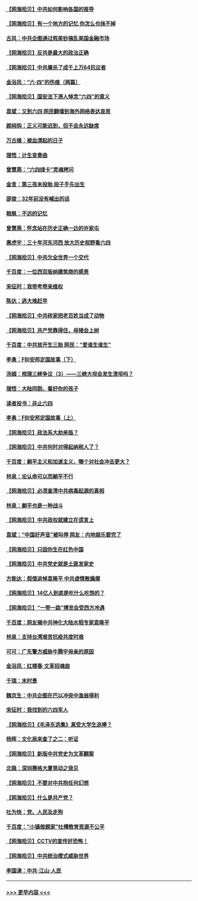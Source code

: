 #### [【网海拾贝】中共如何影响各国的报导](../pages/nsc993/n13012599.md?t=06110554) 
#### [【网海拾贝】有一个地方的记忆 你怎么也抹不掉](../pages/nsc993/n13009802.md?t=06110554) 
#### [古风：中共企图通过假美钞搞乱美国金融市场](../pages/nsc993/n13009626.md?t=06110554) 
#### [【网海拾贝】反共是最大的政治正确](../pages/nsc993/n13007051.md?t=06110554) 
#### [【网海拾贝】中共屠杀了成千上万64抗议者](../pages/nsc993/n13002713.md?t=06110554) 
#### [金浴凤：“六·四”的伤痕（两篇）](../pages/nsc993/n13001719.md?t=06110554) 
#### [【网海拾贝】国安法下港人悼念“六四”的意义](../pages/nsc993/n13001039.md?t=06110554) 
#### [袁斌：又到六四 网民翻墙到海外网络表达哀思](../pages/nsc993/n13000995.md?t=06110554) 
#### [颜纯钩：正义可能迟到，但不会永远缺席](../pages/nsc993/n13000920.md?t=06110554) 
#### [万古缘：被血漂起的日子](../pages/nsc993/n13000914.md?t=06110554) 
#### [理悟：计生变奏曲](../pages/nsc993/n13000414.md?t=06110554) 
#### [曾慧燕：“六四绿卡”灵魂拷问](../pages/nsc993/n13000277.md?t=06110554) 
#### [金言：第三孩未投胎 段子手先出生](../pages/nsc993/n13000215.md?t=06110554) 
#### [邵俊：32年前没有喊出的话](../pages/nsc993/n13000181.md?t=06110554) 
#### [戟枫：不远的记忆](../pages/nsc993/n13000121.md?t=06110554) 
#### [曾慧燕：怀念站在历史正确一边的许家屯](../pages/nsc993/n13000073.md?t=06110554) 
#### [惠虎宇：三十年河东河西 放大历史视野看六四](../pages/nsc993/n13000018.md?t=06110554) 
#### [【网海拾贝】中共欠全世界一个交代](../pages/nsc993/n12998706.md?t=06110554) 
#### [千百度：一位西双版纳建筑商的感恩](../pages/nsc993/n12998487.md?t=06110554) 
#### [宋征时：我带考卷来维权](../pages/nsc993/n12994088.md?t=06110554) 
#### [陈达：逃大难赶早](../pages/nsc993/n12993569.md?t=06110554) 
#### [【网海拾贝】中共砖家把老百姓当成了动物](../pages/nsc993/n12993483.md?t=06110554) 
#### [【网海拾贝】共产党靠得住，母猪会上树](../pages/nsc993/n12990730.md?t=06110554) 
#### [千百度：中共放开生三胎 网民：“爱谁生谁生”](../pages/nsc993/n12990644.md?t=06110554) 
#### [李勇：FBI安邦定国故事（下）](../pages/nsc993/n12987854.md?t=06110554) 
#### [汤姆：梳理三峡争议（3）——三峡大坝会发生溃坝吗？](../pages/nsc993/n12989806.md?t=06110554) 
#### [理悟：大陆同胞，看好你的孩子](../pages/nsc993/n12989778.md?t=06110554) 
#### [读者投书：非止六四](../pages/nsc993/n12989673.md?t=06110554) 
#### [李勇：FBI安邦定国故事（上）](../pages/nsc993/n12987749.md?t=06110554) 
#### [【网海拾贝】政法系大劫来临？](../pages/nsc993/n12987596.md?t=06110554) 
#### [【网海拾贝】中共何时对得起纳税人了？](../pages/nsc993/n12985578.md?t=06110554) 
#### [千百度：躺平主义和加速主义，哪个对社会冲击更大？](../pages/nsc993/n12985512.md?t=06110554) 
#### [林泉：论认命可以而躺平不行](../pages/nsc993/n12985505.md?t=06110554) 
#### [【网海拾贝】必须查清中共病毒起源的真相](../pages/nsc993/n12984276.md?t=06110554) 
#### [林泉：躺平也是一种战斗](../pages/nsc993/n12984194.md?t=06110554) 
#### [【网海拾贝】中共政权就建立在谎言上](../pages/nsc993/n12981880.md?t=06110554) 
#### [袁斌：“中国好声音”被叫停 网友：内地娱乐要完了](../pages/nsc993/n12981826.md?t=06110554) 
#### [【网海拾贝】只因你生在红色中国](../pages/nsc993/n12979096.md?t=06110554) 
#### [【网海拾贝】中共党史就是土匪发家史](../pages/nsc993/n12976478.md?t=06110554) 
#### [方能达：假借追悼袁隆平 中共虚情散臊腥](../pages/nsc993/n12976396.md?t=06110554) 
#### [【网海拾贝】14亿人到底是吃什么吃饱的？](../pages/nsc993/n12974125.md?t=06110554) 
#### [【网海拾贝】“一带一路”博览会受西方冷遇](../pages/nsc993/n12971787.md?t=06110554) 
#### [千百度：网友揭中共神化大陆水稻专家袁隆平](../pages/nsc993/n12971733.md?t=06110554) 
#### [林泉：支持台湾艰苦抗疫共度时艰](../pages/nsc993/n12971350.md?t=06110554) 
#### [可可：广东警方威胁牛腾宇母亲的原因](../pages/nsc993/n12971100.md?t=06110554) 
#### [金浴凤：红楼春·文革招魂曲](../pages/nsc993/n12970354.md?t=06110554) 
#### [千瑞：末时景](../pages/nsc993/n12970337.md?t=06110554) 
#### [魏京生：中共企图在巴以冲突中渔翁得利](../pages/nsc993/n12970286.md?t=06110554) 
#### [宋征时：我找到的六四军人](../pages/nsc993/n12970213.md?t=06110554) 
#### [【网海拾贝】《毛泽东选集》真受大学生追捧？](../pages/nsc993/n12968779.md?t=06110554) 
#### [杨晖：文化局来查了之二：听证](../pages/nsc993/n12966528.md?t=06110554) 
#### [【网海拾贝】新版中共党史为文革翻案](../pages/nsc993/n12967526.md?t=06110554) 
#### [北隐：深圳赛格大厦晃动之我见](../pages/nsc993/n12967393.md?t=06110554) 
#### [【网海拾贝】不要对中共抱任何幻想](../pages/nsc993/n12965222.md?t=06110554) 
#### [【网海拾贝】什么是共产党？](../pages/nsc993/n12962781.md?t=06110554) 
#### [吐为快：党、人民及走狗](../pages/nsc993/n12962747.md?t=06110554) 
#### [千百度：“小镇做题家”吐槽教育资源不公平](../pages/nsc993/n12962705.md?t=06110554) 
#### [【网海拾贝】CCTV的宣传好恐怖！](../pages/nsc993/n12959984.md?t=06110554) 
#### [【网海拾贝】中共统治模式威胁世界](../pages/nsc993/n12957622.md?t=06110554) 
#### [李国涛：中共‧江山‧人民](../pages/nsc993/n12957502.md?t=06110554) 

----
#### [ >>> 更早内容 <<< ](../indexes/nsc993-earlier.md)
